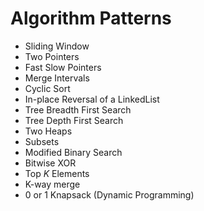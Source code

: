 # Algorithm Patterns

- Sliding Window
- Two Pointers
- Fast Slow Pointers
- Merge Intervals
- Cyclic Sort
- In-place Reversal of a LinkedList
- Tree Breadth First Search
- Tree Depth First Search
- Two Heaps
- Subsets
- Modified Binary Search
- Bitwise XOR
- Top _K_ Elements
- K-way merge
- 0 or 1 Knapsack (Dynamic Programming)
